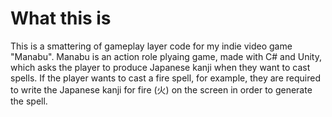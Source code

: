 # What this is
This is a smattering of gameplay layer code for my indie video game "Manabu".  Manabu is an action role plyaing game, made with C# and Unity, which asks the player 
to produce Japanese kanji when they want to cast spells.  If the player wants to cast a fire spell, for example, they are required to write 
the Japanese kanji for fire (火) on the screen in order to generate the spell.  
